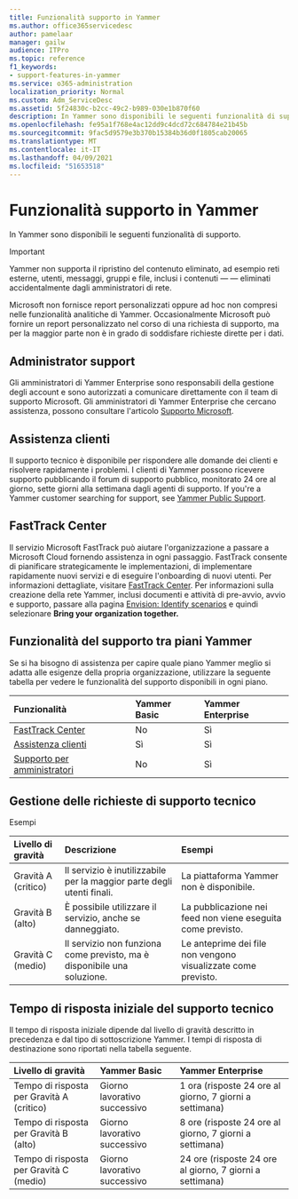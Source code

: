 ```yaml
---
title: Funzionalità supporto in Yammer
ms.author: office365servicedesc
author: pamelaar
manager: gailw
audience: ITPro
ms.topic: reference
f1_keywords:
- support-features-in-yammer
ms.service: o365-administration
localization_priority: Normal
ms.custom: Adm_ServiceDesc
ms.assetid: 5f24830c-b2cc-49c2-b989-030e1b870f60
description: In Yammer sono disponibili le seguenti funzionalità di supporto.
ms.openlocfilehash: fe95a1f768e4ac12dd9c4dcd72c684784e21b45b
ms.sourcegitcommit: 9fac5d9579e3b370b15384b36d0f1805cab20065
ms.translationtype: MT
ms.contentlocale: it-IT
ms.lasthandoff: 04/09/2021
ms.locfileid: "51653518"
---
```

# <a name="support-features-in-yammer"></a>Funzionalità supporto in Yammer

In Yammer sono disponibili le seguenti funzionalità di supporto.
  
> [!IMPORTANT]
> Yammer non supporta il ripristino del contenuto eliminato, ad esempio reti esterne, utenti, messaggi, gruppi e file, inclusi i contenuti &mdash; &mdash; eliminati accidentalmente dagli amministratori di rete.
>
> Microsoft non fornisce report personalizzati oppure ad hoc non compresi nelle funzionalità analitiche di Yammer. Occasionalmente Microsoft può fornire un report personalizzato nel corso di una richiesta di supporto, ma per la maggior parte non è in grado di soddisfare richieste dirette per i dati.

## <a name="administrator-support"></a>Administrator support

Gli amministratori di Yammer Enterprise sono responsabili della gestione degli account e sono autorizzati a comunicare direttamente con il team di supporto Microsoft. Gli amministratori di Yammer Enterprise che cercano assistenza, possono consultare l'articolo [Supporto Microsoft](https://go.microsoft.com/fwlink/p/?LinkId=330922).

## <a name="customer-support"></a>Assistenza clienti

Il supporto tecnico è disponibile per rispondere alle domande dei clienti e risolvere rapidamente i problemi. I clienti di Yammer possono ricevere supporto pubblicando il forum di supporto pubblico, monitorato 24 ore al giorno, sette giorni alla settimana dagli agenti di supporto. If you're a Yammer customer searching for support, see [Yammer Public Support](https://go.microsoft.com/fwlink/p/?LinkId=330921).
   
## <a name="fasttrack-center"></a>FastTrack Center

Il servizio Microsoft FastTrack può aiutare l'organizzazione a passare a Microsoft Cloud fornendo assistenza in ogni passaggio. FastTrack consente di pianificare strategicamente le implementazioni, di implementare rapidamente nuovi servizi e di eseguire l'onboarding di nuovi utenti. Per informazioni dettagliate, visitare [FastTrack Center](https://go.microsoft.com/fwlink/?LinkID=518597&amp;clcid=0x409). Per informazioni sulla creazione della rete Yammer, inclusi documenti e attività di pre-avvio, avvio e supporto, passare alla pagina [Envision: Identify scenarios](https://fasttrack.microsoft.com/office/envision/identify-scenarios) e quindi selezionare **Bring your organization together.**

## <a name="support-features-across-yammer-plans"></a>Funzionalità del supporto tra piani Yammer

Se si ha bisogno di assistenza per capire quale piano Yammer meglio si adatta alle esigenze della propria organizzazione, utilizzare la seguente tabella per vedere le funzionalità del supporto disponibili in ogni piano.
  
|**Funzionalità**|**Yammer Basic**|**Yammer Enterprise**|
|:-----|:-----|:-----|
|[FastTrack Center](https://go.microsoft.com/fwlink/?LinkID=518597&amp;clcid=0x409) <br/> |No  <br/> |Sì  <br/> |
|[Assistenza clienti](support-features-in-yammer.md#customer-support) <br/> |Sì  <br/> |Sì  <br/> |
|[Supporto per amministratori](support-features-in-yammer.md#administrator-support) <br/> |No  <br/> |Sì  <br/> |
 
## <a name="technical-support-case-handling"></a>Gestione delle richieste di supporto tecnico

Esempi 
  
|**Livello di gravità**|**Descrizione**|**Esempi**|
|:-----|:-----|:-----|
|Gravità A (critico)  <br/> |Il servizio è inutilizzabile per la maggior parte degli utenti finali.  <br/> |La piattaforma Yammer non è disponibile.  <br/> |
|Gravità B (alto)  <br/> |È possibile utilizzare il servizio, anche se danneggiato.  <br/> |La pubblicazione nei feed non viene eseguita come previsto.  <br/> |
|Gravità C (medio)  <br/> |Il servizio non funziona come previsto, ma è disponibile una soluzione.  <br/> |Le anteprime dei file non vengono visualizzate come previsto.  <br/> |

## <a name="technical-support-initial-response-times"></a>Tempo di risposta iniziale del supporto tecnico

Il tempo di risposta iniziale dipende dal livello di gravità descritto in precedenza e dal tipo di sottoscrizione Yammer. I tempi di risposta di destinazione sono riportati nella tabella seguente.
  
|**Livello di gravità**|**Yammer Basic**|**Yammer Enterprise**|
|:-----|:-----|:-----|
|Tempo di risposta per Gravità A (critico)  <br/> |Giorno lavorativo successivo  <br/> |1 ora (risposte 24 ore al giorno, 7 giorni a settimana)  <br/> |
|Tempo di risposta per Gravità B (alto)  <br/> |Giorno lavorativo successivo  <br/> |8 ore (risposte 24 ore al giorno, 7 giorni a settimana)  <br/> |
|Tempo di risposta per Gravità C (medio)  <br/> |Giorno lavorativo successivo  <br/> |24 ore (risposte 24 ore al giorno, 7 giorni a settimana)  <br/> |
